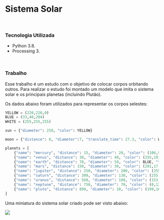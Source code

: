 # Sistema Solar

 <br/>

### Tecnologia Utilizada

- Python 3.8.
- Processing 3.

<br/>

### Trabalho

Esse trabalho é um estudo com o objetivo de colocar corpos orbitando outros. Para realizar o estudo foi montado um modelo que imita o sistema solar e os principais planetas (incluindo Plutão).

Os dados abaixo foram utilizados para representar os corpos selestes:

```python
YELLOW = (220,220,0)
BLUE = (33,40,204)
WHITE = (255,255,255)

sun = {"diameter": 250, "color": YELLOW}

moon = {"distance": 8, "diameter":7, "translate_time": 27.3, "color": WHITE, "angle": 0}

planets = [
    {"name": "mercury", "distance": 15, "diameter": 20, "color": (106,95,67), "translate_time": 88, "angle": 0},
    {"name": "venus", "distance": 30, "diameter": 40, "color": (255,191,111), "translate_time": -108, "angle": 0},
    {"name": "earth", "distance": 70, "diameter": 50, "color": BLUE, "translate_time": 365.1, "angle": 0},
    {"name": "mars", "distance": 150, "diameter": 30, "color": (201,17,7), "translate_time": 687, "angle": 0},
    {"name": "jupiter", "distance": 250, "diameter": 200, "color": (255,233,176), "translate_time": 4307, "angle": 0},
    {"name": "saturn", "distance": 300, "diameter": 130, "color": (255,170,116), "translate_time": 10731, "angle": 0},
    {"name": "uranus", "distance": 560, "diameter": 100, "color": (153,184,237), "translate_time": -30660, "angle": 0},
    {"name": "neptune", "distance": 750, "diameter": 70, "color": (0,123,132), "translate_time": 60152, "angle": 0},
    {"name": "pluto", "distance": 890, "diameter": 10, "color": (199,169,159), "translate_time": 103660, "angle": 0}
]
```



Uma miniatura do sistema solar criado pode ser visto abaixo:

<img src="https://github.com/LucasSargeir/Computacao-Grafica-CEFET/blob/main/imagens/Processing/solar_system.gif" />

